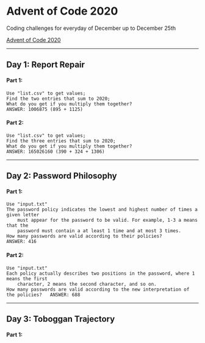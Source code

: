 # Advent of Code 2020

Coding challenges for everyday of December up to December 25th  

[Advent of Code 2020](https://adventofcode.com/2020/)

---

## Day 1: Report Repair

#### Part 1:  
```
Use "list.csv" to get values;  
Find the two entries that sum to 2020;  
What do you get if you multiply them together?  
ANSWER: 1006875 (895 + 1125)  
```

#### Part 2:  
```
Use "list.csv" to get values;  
Find the three entries that sum to 2020;  
What do you get if you multiply them together?  
ANSWER: 165026160 (390 + 324 + 1306)  
```

---

## Day 2: Password Philosophy  

#### Part 1:  
```
Use "input.txt"
The password policy indicates the lowest and highest number of times a given letter 
    must appear for the password to be valid. For example, 1-3 a means that the 
    password must contain a at least 1 time and at most 3 times.
How many passwords are valid according to their policies?
ANSWER: 416
```

#### Part 2:  
```
Use "input.txt"
Each policy actually describes two positions in the password, where 1 means the first
    character, 2 means the second character, and so on.
How many passwords are valid according to the new interpretation of the policies?   ANSWER: 688
```

---

## Day 3: Toboggan Trajectory

#### Part 1:
```

```